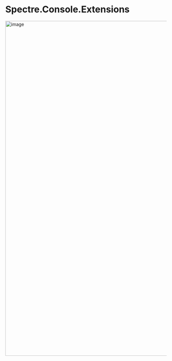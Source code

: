 # Spectre.Console.Extensions

<img width="1045" alt="image" src="https://user-images.githubusercontent.com/50371646/149655825-ba6243c1-9e3d-4820-adc6-9b0f67adcd60.png">
